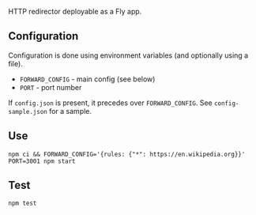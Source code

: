 HTTP redirector deployable as a Fly app.

Configuration
--------------

Configuration is done using environment variables (and optionally using a file).

* ``FORWARD_CONFIG`` - main config (see below)
* ``PORT`` - port number

If ``config.json`` is present, it precedes over ``FORWARD_CONFIG``. See ``config-sample.json`` for a sample.

Use
---

``npm ci && FORWARD_CONFIG='{rules: {"*": https://en.wikipedia.org}}' PORT=3001 npm start``

Test
-----
``npm test``

